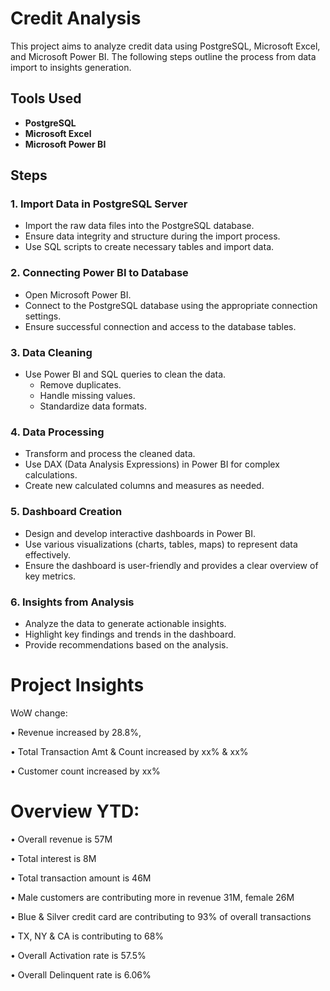 # Credit Analysis

This project aims to analyze credit data using PostgreSQL, Microsoft Excel, and Microsoft Power BI. The following steps outline the process from data import to insights generation.

## Tools Used
- **PostgreSQL**
- **Microsoft Excel**
- **Microsoft Power BI**

## Steps

### 1. Import Data in PostgreSQL Server
- Import the raw data files into the PostgreSQL database.
- Ensure data integrity and structure during the import process.
- Use SQL scripts to create necessary tables and import data.

### 2. Connecting Power BI to Database
- Open Microsoft Power BI.
- Connect to the PostgreSQL database using the appropriate connection settings.
- Ensure successful connection and access to the database tables.

### 3. Data Cleaning
- Use Power BI and SQL queries to clean the data.
  - Remove duplicates.
  - Handle missing values.
  - Standardize data formats.

### 4. Data Processing
- Transform and process the cleaned data.
- Use DAX (Data Analysis Expressions) in Power BI for complex calculations.
- Create new calculated columns and measures as needed.

### 5. Dashboard Creation
- Design and develop interactive dashboards in Power BI.
- Use various visualizations (charts, tables, maps) to represent data effectively.
- Ensure the dashboard is user-friendly and provides a clear overview of key metrics.

### 6. Insights from Analysis
- Analyze the data to generate actionable insights.
- Highlight key findings and trends in the dashboard.
- Provide recommendations based on the analysis.


# Project Insights
WoW change:

• Revenue increased by 28.8%,

• Total Transaction Amt & Count increased by xx% & xx%

• Customer count increased by xx%

# Overview YTD:

• Overall revenue is 57M

• Total interest is 8M

• Total transaction amount is 46M

• Male customers are contributing more in revenue 31M, female 26M

• Blue & Silver credit card are contributing to 93% of overall transactions

• TX, NY & CA is contributing to 68%

• Overall Activation rate is 57.5%

• Overall Delinquent rate is 6.06%
